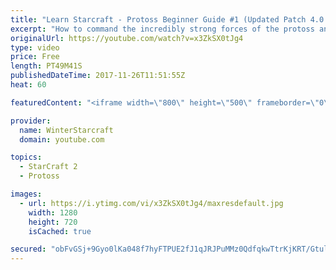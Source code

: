 ```yaml
---
title: "Learn Starcraft - Protoss Beginner Guide #1 (Updated Patch 4.0 FREE TO PLAY)"
excerpt: "How to command the incredibly strong forces of the protoss and cover weaknesses against the other inferior races. Updated for patch 4.0! This guide is not intended for COMPLETELY new players, but those who have played several games/campaign missions and grasp the very basics."
originalUrl: https://youtube.com/watch?v=x3ZkSX0tJg4
type: video
price: Free
length: PT49M41S
publishedDateTime: 2017-11-26T11:51:55Z
heat: 60

featuredContent: "<iframe width=\"800\" height=\"500\" frameborder=\"0\" src=\"https://www.youtube.com/embed/x3ZkSX0tJg4\" allow=\"accelerometer; autoplay; encrypted-media; gyroscope; picture-in-picture\" allowfullscreen></iframe>"

provider:
  name: WinterStarcraft
  domain: youtube.com

topics:
  - StarCraft 2
  - Protoss

images:
  - url: https://i.ytimg.com/vi/x3ZkSX0tJg4/maxresdefault.jpg
    width: 1280
    height: 720
    isCached: true

secured: "obFvGSj+9Gyo0lKa048f7hyFTPUE2fJ1qJRJPuMMz0QdfqkwTtrKjKRT/GtulNsSBG/aLW+9qqiEqBYVGXhaTzAj0Bl7zVxSmwNxI12ZBmfzKCAnKBYzN3HIlUDvjbQswutImSagZ+xMhy8oZXdhGH+MS2IXfX14oIYwHfSHNhmAsRRqunQ8nO70KGqsSJieiaw8YMgDA9XK56g/BWWriRn21pCEsApgyuTdSsGQE07Z0HIQg2W2XRwvQC9K9Dhl8STlNlbIblQLAvIgDcdByc/oHt6Q5j1rEN+e+hxSmWp2ent8FJo+RbZkeSVhSVfb4mwjaQZEh6Sj0y96gLtBu80LhCceaxkbWmntNlpegtljkdrCLBxzh+6X2uBcJzNmKwrjmYui3J17Rq307uRSur7EWhHI0+DBxwm+G9vOVC11iHjjjS1rKFY5x2/UDal8;tfoyiZDNp6SDNPuu4qSeNA=="
---
```


